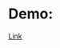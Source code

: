 # Demo:
[Link](https://github.com/Jamescuii/JamesCui400Projects/assets/122611174/0b0f3e7c-98ae-4f68-a1fe-1fa987709e0f)
